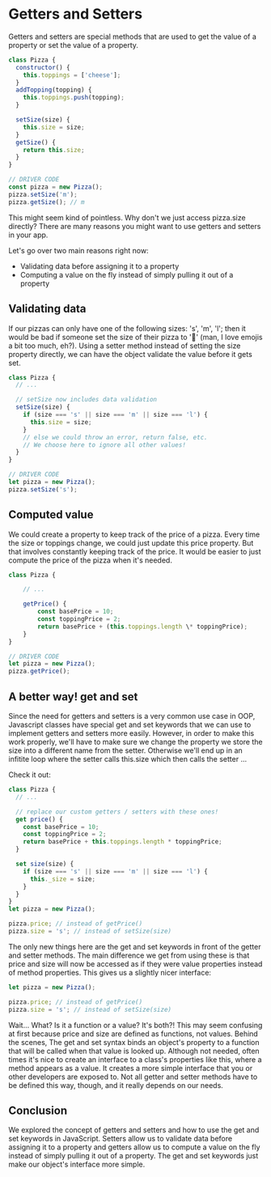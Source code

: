 # Getters and Setters

Getters and setters are special methods that are used to get the value of a property or set the value of a property.

```js
class Pizza {
  constructor() {
    this.toppings = ['cheese'];
  }
  addTopping(topping) {
    this.toppings.push(topping);
  }

  setSize(size) {
    this.size = size;
  }
  getSize() {
    return this.size;
  }
}

// DRIVER CODE
const pizza = new Pizza();
pizza.setSize('m');
pizza.getSize(); // m
```

This might seem kind of pointless. Why don't we just access pizza.size directly? There are many reasons you might want to use getters and setters in your app.

Let's go over two main reasons right now:

- Validating data before assigning it to a property
- Computing a value on the fly instead of simply pulling it out of a property

## Validating data

If our pizzas can only have one of the following sizes: 's', 'm', 'l'; then it would be bad if someone set the size of their pizza to '🤗' (man, I love emojis a bit too much, eh?). Using a setter method instead of setting the size property directly, we can have the object validate the value before it gets set.

```js
class Pizza {
  // ...

  // setSize now includes data validation
  setSize(size) {
    if (size === 's' || size === 'm' || size === 'l') {
      this.size = size;
    }
    // else we could throw an error, return false, etc.
    // We choose here to ignore all other values!
  }
}

// DRIVER CODE
let pizza = new Pizza();
pizza.setSize('s');
```

## Computed value

We could create a property to keep track of the price of a pizza. Every time the size or toppings change, we could just update this price property. But that involves constantly keeping track of the price. It would be easier to just compute the price of the pizza when it's needed.

```js
class Pizza {

    // ...

    getPrice() {
        const basePrice = 10;
        const toppingPrice = 2;
        return basePrice + (this.toppings.length \* toppingPrice);
    }
}

// DRIVER CODE
let pizza = new Pizza();
pizza.getPrice();
```

## A better way! get and set

Since the need for getters and setters is a very common use case in OOP, Javascript classes have special get and set keywords that we can use to implement getters and setters more easily. However, in order to make this work properly, we'll have to make sure we change the property we store the size into a different name from the setter. Otherwise we'll end up in an infitite loop where the setter calls this.size which then calls the setter ...

Check it out:

```js
class Pizza {
  // ...

  // replace our custom getters / setters with these ones!
  get price() {
    const basePrice = 10;
    const toppingPrice = 2;
    return basePrice + this.toppings.length * toppingPrice;
  }

  set size(size) {
    if (size === 's' || size === 'm' || size === 'l') {
      this._size = size;
    }
  }
}
let pizza = new Pizza();

pizza.price; // instead of getPrice()
pizza.size = 's'; // instead of setSize(size)
```

The only new things here are the get and set keywords in front of the getter and setter methods. The main difference we get from using these is that price and size will now be accessed as if they were value properties instead of method properties. This gives us a slightly nicer interface:

```js
let pizza = new Pizza();

pizza.price; // instead of getPrice()
pizza.size = 's'; // instead of setSize(size)
```

Wait... What? Is it a function or a value? It's both?! This may seem confusing at first because price and size are defined as functions, not values. Behind the scenes, The get and set syntax binds an object's property to a function that will be called when that value is looked up. Although not needed, often times it's nice to create an interface to a class's properties like this, where a method appears as a value. It creates a more simple interface that you or other developers are exposed to. Not all getter and setter methods have to be defined this way, though, and it really depends on our needs.

## Conclusion

We explored the concept of getters and setters and how to use the get and set keywords in JavaScript. Setters allow us to validate data before assigning it to a property and getters allow us to compute a value on the fly instead of simply pulling it out of a property. The get and set keywords just make our object's interface more simple.
